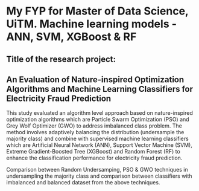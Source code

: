 # My FYP for Master of Data Science, UiTM. Machine learning models - ANN, SVM, XGBoost & RF

## Title of the research project:
## An Evaluation of Nature-inspired Optimization Algorithms and Machine Learning Classifiers for Electricity Fraud Prediction

This study evaluated an algorithm level approach based on nature-inspired optimization algorithms which are Particle Swarm
Optimization (PSO) and Grey Wolf Optimizer (GWO) to address imbalanced class problem. The method involves adaptively balancing the distribution (undersample the majority class) and combine with supervised machine learning classifiers which are Artificial Neural Network (ANN), Support Vector Machine (SVM), Extreme Gradient-Boosted Tree (XGBoost) and Random Forest (RF) to enhance the classification performance for electricity fraud prediction. 

Comparison between Random Undersamping, PSO & GWO techniques in undersampling the majority class and comparison between classifiers with imbalanced and balanced dataset from the above techniques.
